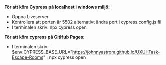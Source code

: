 **För att köra Cypress på localhost i windows miljö:**
- Öppna Liveserver
- Kontrollera att porten är 5502 alternativt ändra port i cypress.config.js fil
- I terminalen skriv: npx cypress open

**För att köra cypress på GitHub Pages:**
- I terminalen skriv: $env:CYPRESS_BASE_URL="https://johnnyastrom.github.io/UXUI-Task-Escape-Rooms" ; npx cypress open
